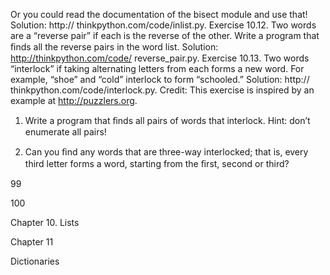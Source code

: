 Or you could read the documentation of the bisect module and use that! Solution: http:// thinkpython.com/code/inlist.py. Exercise 10.12. Two words are a “reverse pair” if each is the reverse of the other. Write a program that ﬁnds all the reverse pairs in the word list. Solution: http://thinkpython.com/code/ reverse_pair.py. Exercise 10.13. Two words “interlock” if taking alternating letters from each forms a new word. For example, “shoe” and “cold” interlock to form “schooled.” Solution: http:// thinkpython.com/code/interlock.py. Credit: This exercise is inspired by an example at http://puzzlers.org.

1. Write a program that ﬁnds all pairs of words that interlock. Hint: don’t enumerate all pairs!

2. Can you ﬁnd any words that are three-way interlocked; that is, every third letter forms a word, starting from the ﬁrst, second or third?

99

100

Chapter 10. Lists

Chapter 11

Dictionaries